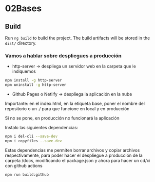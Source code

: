# 02Bases

## Build

Run `ng build` to build the project. The build artifacts will be stored in the `dist/` directory.

### Vamos a hablar sobre despliegues a producción

- http-server -> despliega un servidor web en la carpeta que le indiquemos

```bash
npm install -g http-server
npm uninstall -g http-server
```

- Github Pages o Netlify -> despliega la aplicación en la nube

Importante: en el index.html, en la etiqueta base, poner el nombre del repositorio o un ./ para que funcione en local y en producción

Si no se pone, en producción no funcionará la aplicación

Instalo las siguientes dependencias:

```bash
npm i del-cli --save-dev
npm i copyfiles --save-dev
```

Estas dependencias me permiten borrar archivos y copiar archivos respectivamente, para poder hacer el despliegue a producción de la carpeta /docs, modificando el package.json y ahora para hacer un cd/ci con github actions

```bash
npm run build:github
```

